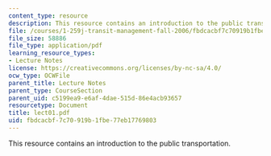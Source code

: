 ```yaml
---
content_type: resource
description: This resource contains an introduction to the public transportation.
file: /courses/1-259j-transit-management-fall-2006/fbdcacbf7c70919b1fbe77eb17769803_lect01.pdf
file_size: 58886
file_type: application/pdf
learning_resource_types:
- Lecture Notes
license: https://creativecommons.org/licenses/by-nc-sa/4.0/
ocw_type: OCWFile
parent_title: Lecture Notes
parent_type: CourseSection
parent_uid: c5199ea9-e6af-4dae-515d-86e4acb93657
resourcetype: Document
title: lect01.pdf
uid: fbdcacbf-7c70-919b-1fbe-77eb17769803
---
```

This resource contains an introduction to the public transportation.